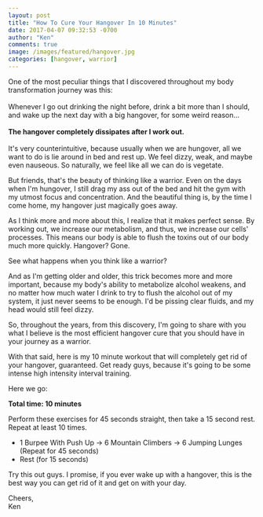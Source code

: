 ```yaml
---
layout: post
title: "How To Cure Your Hangover In 10 Minutes"
date: 2017-04-07 09:32:53 -0700
author: "Ken"
comments: true
image: /images/featured/hangover.jpg
categories: [hangover, warrior]
---
```


One of the most peculiar things that I discovered throughout my body transformation journey was this:<br/>
<br/>
Whenever I go out drinking the night before, drink a bit more than I should, and wake up the next day with a big hangover, for some weird reason...<br/>
<br/>
**The hangover completely dissipates after I work out.**<br/>
<br/>
It's very counterintuitive, because usually when we are hungover, all we want to do is lie around in bed and rest up. We feel dizzy, weak, and maybe even nauseous. So naturally, we feel like all we can do is vegetate.

But friends, that's the beauty of thinking like a warrior. Even on the days when I'm hungover, I still drag my ass out of the bed and hit the gym with my utmost focus and concentration. And the beautiful thing is, by the time I come home, my hangover just magically goes away.

As I think more and more about this, I realize that it makes perfect sense. By working out, we increase our metabolism, and thus, we increase our cells' processes. This means our body is able to flush the toxins out of our body much more quickly. Hangover? Gone.

See what happens when you think like a warrior?

And as I'm getting older and older, this trick becomes more and more important, because my body's ability to metabolize alcohol weakens, and no matter how much water I drink to try to flush the alcohol out of my system, it just never seems to be enough. I'd be pissing clear fluids, and my head would still feel dizzy.

So, throughout the years, from this discovery, I'm going to share with you what I believe is the most efficient hangover cure that you should have in your journey as a warrior.

With that said, here is my 10 minute workout that will completely get rid of your hangover, guaranteed. Get ready guys, because it's going to be some intense high intensity interval training.

Here we go:

**Total time: 10 minutes**

Perform these exercises for 45 seconds straight, then take a 15 second rest. Repeat at least 10 times.

- 1 Burpee With Push Up → 6 Mountain Climbers → 6 Jumping Lunges (Repeat for 45 seconds)
- Rest (for 15 seconds)

Try this out guys. I promise, if you ever wake up with a hangover, this is the best way you can get rid of it and get on with your day.

Cheers,<br/>
Ken
